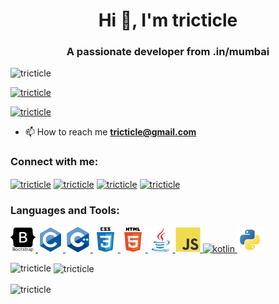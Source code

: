 <body style="background-image:url("https://www.pixiv.net/en/artworks/83576703");">
<h1 align="center">Hi 👋, I'm tricticle</h1>
<h3 align="center">A passionate developer from .in/mumbai</h3>

<p align="left"> <img src="https://komarev.com/ghpvc/?username=tricticle&label=Profile%20views&color=0e75b6&style=flat" alt="tricticle" /> </p>

<p align="left"> <a href="https://github.com/ryo-ma/github-profile-trophy"><img src="https://github-profile-trophy.vercel.app/?username=tricticle" alt="tricticle" /></a> </p>

<p align="left"> <a href="https://twitter.com/tricticle" target="blank"><img src="https://img.shields.io/twitter/follow/tricticle?logo=twitter&style=for-the-badge" alt="tricticle" /></a> </p>

- 📫 How to reach me **tricticle@gmail.com**

<h3 align="left">Connect with me:</h3>
<p align="left">
<a href="https://twitter.com/tricticle" target="blank"><img align="center" src="https://raw.githubusercontent.com/rahuldkjain/github-profile-readme-generator/master/src/images/icons/Social/twitter.svg" alt="tricticle" height="30" width="40" /></a>
<a href="https://fb.com/tricticle" target="blank"><img align="center" src="https://raw.githubusercontent.com/rahuldkjain/github-profile-readme-generator/master/src/images/icons/Social/facebook.svg" alt="tricticle" height="30" width="40" /></a>
<a href="https://instagram.com/tricticle" target="blank"><img align="center" src="https://raw.githubusercontent.com/rahuldkjain/github-profile-readme-generator/master/src/images/icons/Social/instagram.svg" alt="tricticle" height="30" width="40" /></a>
<a href="https://dribbble.com/tricticle" target="blank"><img align="center" src="https://raw.githubusercontent.com/rahuldkjain/github-profile-readme-generator/master/src/images/icons/Social/dribbble.svg" alt="tricticle" height="30" width="40" /></a>
</p>

<h3 align="left">Languages and Tools:</h3>
<p align="left"> <a href="https://getbootstrap.com" target="_blank" rel="noreferrer"> <img src="https://raw.githubusercontent.com/devicons/devicon/master/icons/bootstrap/bootstrap-plain-wordmark.svg" alt="bootstrap" width="40" height="40"/> </a> <a href="https://www.cprogramming.com/" target="_blank" rel="noreferrer"> <img src="https://raw.githubusercontent.com/devicons/devicon/master/icons/c/c-original.svg" alt="c" width="40" height="40"/> </a> <a href="https://www.w3schools.com/cpp/" target="_blank" rel="noreferrer"> <img src="https://raw.githubusercontent.com/devicons/devicon/master/icons/cplusplus/cplusplus-original.svg" alt="cplusplus" width="40" height="40"/> </a> <a href="https://www.w3schools.com/css/" target="_blank" rel="noreferrer"> <img src="https://raw.githubusercontent.com/devicons/devicon/master/icons/css3/css3-original-wordmark.svg" alt="css3" width="40" height="40"/> </a> <a href="https://www.w3.org/html/" target="_blank" rel="noreferrer"> <img src="https://raw.githubusercontent.com/devicons/devicon/master/icons/html5/html5-original-wordmark.svg" alt="html5" width="40" height="40"/> </a> <a href="https://www.java.com" target="_blank" rel="noreferrer"> <img src="https://raw.githubusercontent.com/devicons/devicon/master/icons/java/java-original.svg" alt="java" width="40" height="40"/> </a> <a href="https://developer.mozilla.org/en-US/docs/Web/JavaScript" target="_blank" rel="noreferrer"> <img src="https://raw.githubusercontent.com/devicons/devicon/master/icons/javascript/javascript-original.svg" alt="javascript" width="40" height="40"/> </a> <a href="https://kotlinlang.org" target="_blank" rel="noreferrer"> <img src="https://www.vectorlogo.zone/logos/kotlinlang/kotlinlang-icon.svg" alt="kotlin" width="40" height="40"/> </a> <a href="https://www.python.org" target="_blank" rel="noreferrer"> <img src="https://raw.githubusercontent.com/devicons/devicon/master/icons/python/python-original.svg" alt="python" width="40" height="40"/> </a> </p>

<p><img align="left" src="https://github-readme-stats.vercel.app/api/top-langs?username=tricticle&show_icons=true&locale=en&layout=compact" alt="tricticle" /></p>

<p>&nbsp;<img align="center" src="https://github-readme-stats.vercel.app/api?username=tricticle&show_icons=true&locale=en" alt="tricticle" /></p>

<p><img align="center" src="https://github-readme-streak-stats.herokuapp.com/?user=tricticle&" alt="tricticle" /></p>
<body>
